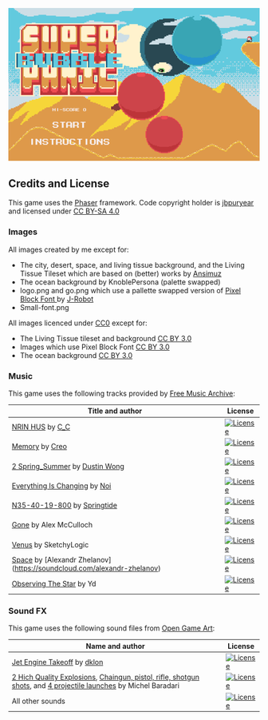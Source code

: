 ![Screenshot](screen.png "Super Bubble Panic")

## Credits and License

This game uses the [Phaser](http://phaser.io) framework.
Code copyright holder is [jbpuryear](https://github.com/jbpuryear) and licensed under [CC BY-SA 4.0](https://creativecommons.org/licenses/by-sa/4.0/)

### Images

All images created by me except for:
* The city, desert, space, and living tissue background, and the Living Tissue Tileset which are based on (better) works by [Ansimuz](http://ansimuz.com)
* The ocean background by KnoblePersona (palette swapped)
* logo.png and go.png which use a pallette swapped version of [Pixel Block Font ](https://opengameart.org/content/pixel-block-font) by [J-Robot](https://j-robotson.tumblr.com/)
* Small-font.png

All images licenced under [CC0](https://creativecommons.org/publicdomain/zero/1.0/) except for:
* The Living Tissue tileset and background [CC BY 3.0](http://creativecommons.org/licenses/by/3.0/)
* Images which use Pixel Block Font [CC BY 3.0](http://creativecommons.org/licenses/by/3.0/)
* The ocean background [CC BY 3.0](http://creativecommons.org/licenses/by/3.0/)

### Music

This game uses the following tracks provided by [Free Music Archive](http://freemusicarchive.org):

| Title and author | License |
|------------------|---------|
| [NRIN HUS](http://freemusicarchive.org/music/C_C/Impendulo/05_-_NRIN_HUS) by [C\_C](http://freemusicarchive.org/music/C_C/) | [![License](http://i.creativecommons.org/l/by-nc-nd/4.0/88x31.png)](http://creativecommons.org/licenses/by-nc-nd/4.0/) 
| [Memory](http://freemusicarchive.org/music/Creo/~/Memory_1520) by [Creo](http://freemusicarchive.org/music/Creo/) | [![License](http://i.creativecommons.org/l/by-nc/4.0/88x31.png)](http://creativecommons.org/licenses/by-nc/4.0/)
| [2 Spring\_Summer](http://freemusicarchive.org/music/Dustin_Wong/Seasons/2_Spring_Summer) by [Dustin Wong](http://freemusicarchive.org/music/Dustin_Wong/) | [![License](http://i.creativecommons.org/l/by-nc-sa/3.0/us/88x31.png)](http://creativecommons.org/licenses/by-nc-sa/3.0/us/)
| [Everything Is Changing](http://freemusicarchive.org/music/Noi/~/noi_-_everything_is_changin) by [Noi](http://freemusicarchive.org/music/Noi/) | [![License](http://i.creativecommons.org/l/by-nc/4.0/88x31.png)](http://creativecommons.org/licenses/by/4.0/)
| [N35-40-19-800](http://freemusicarchive.org/music/springtide/This_is_the_End/N35-40-19-800) by [Springtide](http://freemusicarchive.org/music/springtide/) | [![License](http://i.creativecommons.org/l/by-nc-sa/3.0/us/88x31.png)](http://creativecommons.org/licenses/by-nc-sa/3.0/)
| [Gone](https://opengameart.org/content/gone) by Alex McCulloch | [![License](https://licensebuttons.net/l/zero/1.0/88x31.png)](https://creativecommons.org/publicdomain/zero/1.0/)
| [Venus](https://opengameart.org/content/nes-shooter-music-5-tracks-3-jingles) by SketchyLogic | [![License](https://licensebuttons.net/l/zero/1.0/88x31.png)](https://creativecommons.org/publicdomain/zero/1.0/)
| [Space](https://opengameart.org/content/space-1) by [Alexandr Zhelanov] (https://soundcloud.com/alexandr-zhelanov) | [![License](https://opengameart.org/sites/default/files/license_images/cc-by.png)](http://creativecommons.org/licenses/by/3.0/)
| [Observing The Star](https://opengameart.org/content/another-space-background-track) by Yd | [![License](https://licensebuttons.net/l/zero/1.0/88x31.png)](https://creativecommons.org/publicdomain/zero/1.0/)

### Sound FX

This game uses the following sound files from [Open Game Art](https://opengameart.org/):

| Name and author | License |
|-----------------|---------|
| [Jet Engine Takeoff](https://opengameart.org/content/jet-engine-takeoff) by [dklon](https://opengameart.org/users/dklon) | [![License](https://opengameart.org/sites/default/files/license_images/cc-by.png)](http://creativecommons.org/licenses/by/3.0/) |
| [2 Hich Quality Explosions](https://opengameart.org/content/2-high-quality-explosions), [Chaingun, pistol, rifle, shotgun shots](https://opengameart.org/content/chaingun-pistol-rifle-shotgun-shots), and [4 projectile launches](https://opengameart.org/content/4-projectile-launches) by Michel Baradari | [![License](https://opengameart.org/sites/default/files/license_images/cc-by.png)](http://creativecommons.org/licenses/by/3.0/) |
| All other sounds | [![License](https://opengameart.org/sites/default/files/license_images/cc0.png)](http://creativecommons.org/publicdomain/zero/1.0/) |
